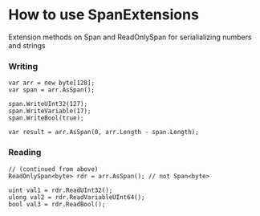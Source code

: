 ﻿
# How to use SpanExtensions
Extension methods on Span<byte> and ReadOnlySpan<byte> for serialializing numbers and strings

### Writing

```
var arr = new byte[128];
var span = arr.AsSpan();

span.WriteUInt32(127);
span.WriteVariable(17);
span.WriteBool(true);

var result = arr.AsSpan(0, arr.Length - span.Length);
```

### Reading
```
// (continued from above)
ReadOnlySpan<byte> rdr = arr.AsSpan(); // not Span<byte>

uint val1 = rdr.ReadUInt32();
ulong val2 = rdr.ReadVariableUInt64();
bool val3 = rdr.ReadBool();
```
